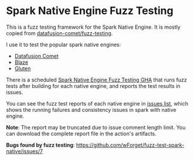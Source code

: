 # Spark Native Engine Fuzz Testing

This is a fuzz testing framework for the Spark Native Engine. It is mostly copied from [datafusion-comet/fuzz-testing](https://github.com/apache/datafusion-comet/tree/main/fuzz-testing).

I use it to test the popular spark native engines:
- [Datafusion Comet](https://github.com/apache/datafusion-comet)
- [Blaze](https://github.com/kwai/blaze/)
- [Gluten](https://github.com/apache/incubator-gluten)

There is a scheduled [Spark Native Engine Fuzz Testing GHA](https://github.com/wForget/fuzz-test-spark-native/actions/workflows/master.yml) that runs fuzz tests after building for each native engine, and reports the test results in issues.

You can see the fuzz test reports of each native engine in [issues list](https://github.com/wForget/fuzz-test-spark-native/issues), which shows the running failures and consistency issues in spark with native engine.

**Note**: The report may be truncated due to issue comment length limit. You can download the complete report file in the action's artifacts.

**Bugs found by fuzz testing**: https://github.com/wForget/fuzz-test-spark-native/issues/7
